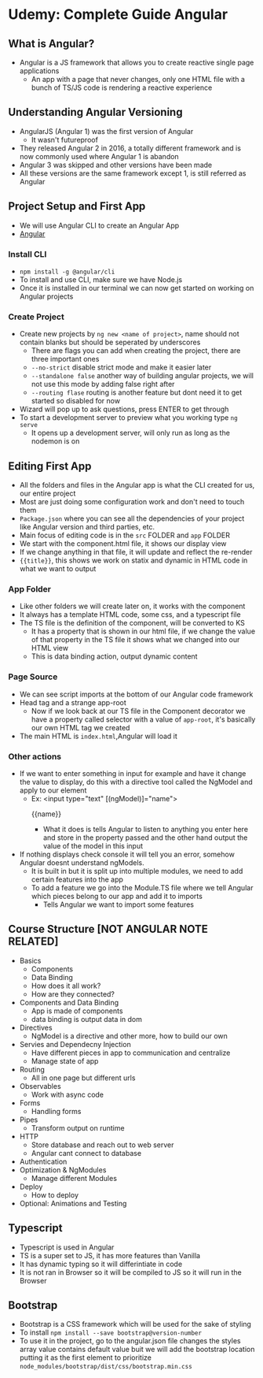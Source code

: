 # Udemy: Complete Guide Angular

## What is Angular?
* Angular is a JS framework that allows you to create reactive single page applications
  * An app with a page that never changes, only one HTML file with a bunch of TS/JS code is rendering a reactive experience

## Understanding Angular Versioning
* AngularJS (Angular 1) was the first version of Angular
  * It wasn't futureproof
* They released Angular 2 in 2016, a totally different framework and is now commonly used where Angular 1 is abandon
* Angular 3 was skipped and other versions have been made
* All these versions are the same framework except 1, is still referred as Angular

## Project Setup and First App
* We will use Angular CLI to create an Angular App
* [Angular](https://angular.io/cli)

### Install CLI
* `npm install -g @angular/cli`
* To install and use CLI, make sure we have Node.js
* Once it is installed in our terminal we can now get started on working on Angular projects

### Create Project
* Create new projects by `ng new <name of project>`, name should not contain blanks but should be seperated by underscores
  * There are flags you can add when creating the project, there are three important ones
  * `--no-strict` disable strict mode and make it easier later
  * `--standalone false` another way of building angular projects, we will not use this mode by adding false right after
  * `--routing flase` routing is another feature but dont need it to get started so disabled for now
* Wizard will pop up to ask questions, press ENTER to get through
* To start a development server to preview what you working type `ng serve`
  * It opens up a development server, will only run as long as the nodemon is on

## Editing First App
* All the folders and files in the Angular app is what the CLI created for us, our entire project
* Most are just doing some configuration work and don't need to touch them
* `Package.json` where you can see all the dependencies of your project like Angular version and third parties, etc.
* Main focus of editing code is in the `src` FOLDER and `app` FOLDER
* We start with the component.html file, it shows our display view
* If we change anything in that file, it will update and reflect the re-render
* `{{title}}`, this shows we work on statix and dynamic in HTML code in what we want to output

### App Folder
* Like other folders we will create later on, it works with the component
* It always has a template HTML code, some css, and a typescript file
* The TS file is the definition of the component, will be converted to KS
  * It has a property that is shown in our html file, if we change the value of that property in the TS file it shows what we changed into our HTML view
  * This is data binding action, output dynamic content

### Page Source
* We can see script imports at the bottom of our Angular code framework
* Head tag and a strange app-root
  * Now if we look back at our TS file in the Component decorator we have a property called selector with a value of `app-root`, it's basically our own HTML tag we created
* The main HTML is `index.html`,Angular will load it

### Other actions
* If we want to enter something in input for example and have it change the value to display, do this with a directive tool called the NgModel and apply to our element
  * Ex: <input type="text" [(ngModel)]="name">
        <p>{{name}}</p>
    * What it does is tells Angular to listen to anything you enter here and store in the property passed and the other hand output the value of the model in this input
* If nothing displays check console it will tell you an error, somehow Angular doesnt understand ngModels.
  * It is built in but it is split up into multiple modules, we need to add certain features into the app
  * To add a feature we go into the Module.TS file where we tell Angular which pieces belong to our app and add it to imports
    * Tells Angular we want to import some features

## Course Structure [NOT ANGULAR NOTE RELATED]
* Basics
  * Components
  * Data Binding
  * How does it all work?
  * How are they connected?
* Components and Data Binding
  * App is made of components
  * data binding is output data in dom
* Directives
  * NgModel is a directive and other more, how to build our own
* Servies and Dependecny Injection
  * Have different pieces in app to communication and centralize
  * Manage state of app
* Routing
  * All in one page but different urls
* Observables
  * Work with async code
* Forms
  * Handling forms
* Pipes
  * Transform output on runtime
* HTTP
  * Store database and reach out to web server
  * Angular cant connect to database
* Authentication
* Optimization & NgModules
  * Manage different Modules
* Deploy
  * How to deploy
* Optional: Animations and Testing

## Typescript
* Typescript is used in Angular
* TS is a super set to JS, it has more features than Vanilla
* It has dynamic typing so it will differintiate in code
* It is not ran in Browser so it will be compiled to JS so it will run in the Browser

## Bootstrap
* Bootstrap is a CSS framework which will be used for the sake of styling
* To install `npm install --save bootstrap@version-number`
* To use it in the project, go to the angular.json file changes the styles array value contains default value buit we will add the bootstrap location putting it as the first element to prioritize `node_modules/bootstrap/dist/css/bootstrap.min.css`
